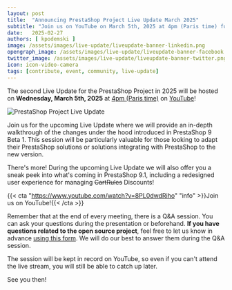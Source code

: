 ```yaml
---
layout: post
title:  "Announcing PrestaShop Project Live Update March 2025"
subtitle: "Join us on YouTube on March 5th, 2025 at 4pm (Paris time) for the next Live Update!"
date:   2025-02-27
authors: [ kpodemski ]
image: /assets/images/live-update/liveupdate-banner-linkedin.png
opengraph_image: /assets/images/live-update/liveupdate-banner-facebook.png
twitter_image: /assets/images/live-update/liveupdate-banner-twitter.png
icon: icon-video-camera
tags: [contribute, event, community, live-update]
---
```


The second Live Update for the PrestaShop Project in 2025 will be hosted on **Wednesday, March 5th, 2025** at [4pm (Paris time)](https://time.is/1600_5_Mar_2025_in_Paris) on [YouTube](https://www.youtube.com/watch?v=8PL0dwdRiho)!

![PrestaShop Project Live Update](/assets/images/live-update/liveupdate-banner-linkedin.png)

Join us for the upcoming Live Update where we will provide an in-depth walkthrough of the changes under the hood introduced in PrestaShop 9 Beta 1. This session will be particularly valuable for those looking to adapt their PrestaShop solutions or solutions integrating with PrestaShop to the new version.

There's more! During the upcoming Live Update we will also offer you a sneak peek into what's coming in PrestaShop 9.1, including a redesigned user experience for managing ~~CartRules~~ Discounts!

{{< cta "https://www.youtube.com/watch?v=8PL0dwdRiho" "info" >}}Join us on YouTube!{{< /cta >}} 

Remember that at the end of every meeting, there is a Q&A session. You can ask your questions during the presentation or beforehand.
**If you have questions related to the open source project**, feel free to let us know in advance [using this form](https://forms.gle/FWazuZnXBtFPauFZ7). We will do our best to answer them during the Q&A session.

The session will be kept in record on YouTube, so even if you can't attend the live stream, you will still be able to catch up later.

See you then!
